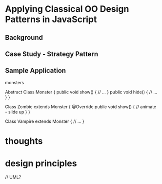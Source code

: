 # Applying Classical OO Design Patterns in JavaScript

## Background

## Case Study - Strategy Pattern

## Sample Application

monsters

Abstract Class Monster {
  public void show() {
    // ...
  }
  public void hide() {
    // ...
  }
}

Class Zombie extends Monster {
  @Override
  public void show() {
    // animate - slide up
  }
}

Class Vampire extends Monster {
  // ...
}

# thoughts
# design principles

// UML?

